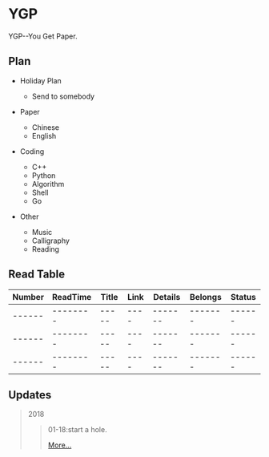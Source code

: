 # YGP
YGP--You Get Paper.



## Plan

- Holiday Plan
    - Send to somebody

- Paper
    - Chinese
    - English

- Coding
    - C++
    - Python
    - Algorithm
    - Shell
    - Go

- Other
    - Music
    - Calligraphy
    - Reading




## Read Table

| Number | ReadTime | Title | Link | Details | Belongs | Status |
| ------ | -------- | ----- | ---- | ------- | ------- | ------ |
| ------ | -------- | ----- | ---- | ------- | ------- | ------ |
| ------ | -------- | ----- | ---- | ------- | ------- | ------ |
| ------ | -------- | ----- | ---- | ------- | ------- | ------ |







## Updates

>2018
>>01-18:start a hole.<br>
>>
>>
>>
>>
>>
>>
>>
>> [More...](https://github.com/i0Ek3/YGP/blob/master/updates.md)
